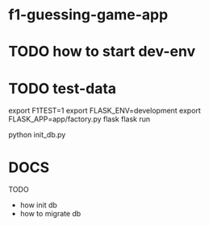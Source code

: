 # f1-guessing-game-app


# TODO how to start dev-env
# TODO test-data


export F1TEST=1
export FLASK_ENV=development
export FLASK_APP=app/factory.py
flask
flask run


python init_db.py


# DOCS

TODO
- how init db
- how to migrate db